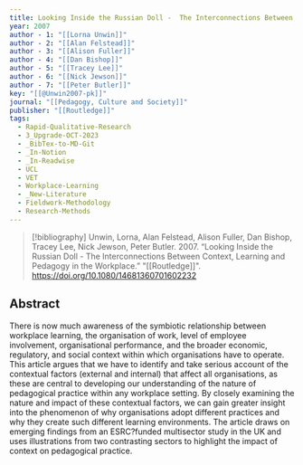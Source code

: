 ```yaml
---
title: Looking Inside the Russian Doll -  The Interconnections Between Context, Learning and Pedagogy in the Workplace
year: 2007
author - 1: "[[Lorna Unwin]]"
author - 2: "[[Alan Felstead]]"
author - 3: "[[Alison Fuller]]"
author - 4: "[[Dan Bishop]]"
author - 5: "[[Tracey Lee]]"
author - 6: "[[Nick Jewson]]"
author - 7: "[[Peter Butler]]"
key: "[[@Unwin2007-pk]]"
journal: "[[Pedagogy, Culture and Society]]"
publisher: "[[Routledge]]"
tags:
  - Rapid-Qualitative-Research
  - 3_Upgrade-OCT-2023
  - _BibTex-to-MD-Git
  - _In-Notion
  - _In-Readwise
  - UCL
  - VET
  - Workplace-Learning
  - _New-Literature
  - Fieldwork-Methodology
  - Research-Methods
---
```


> [!bibliography]
> Unwin, Lorna, Alan Felstead, Alison Fuller, Dan Bishop, Tracey Lee, Nick Jewson, Peter Butler. 2007. “Looking Inside the Russian Doll -  The Interconnections Between Context, Learning and Pedagogy in the Workplace.” "[[Routledge]]". https://doi.org/10.1080/14681360701602232

## Abstract
There is now much awareness of the symbiotic relationship between workplace learning, the organisation of work, level of employee involvement, organisational performance, and the broader economic, regulatory, and social context within which organisations have to operate. This article argues that we have to identify and take serious account of the contextual factors (external and internal) that affect all organisations, as these are central to developing our understanding of the nature of pedagogical practice within any workplace setting. By closely examining the nature and impact of these contextual factors, we can gain greater insight into the phenomenon of why organisations adopt different practices and why they create such different learning environments. The article draws on emerging findings from an ESRC?funded multisector study in the UK and uses illustrations from two contrasting sectors to highlight the impact of context on pedagogical practice.